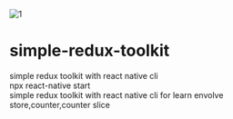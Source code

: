 ![1](https://user-images.githubusercontent.com/116552870/221523890-e7ebb39d-ba7c-49fe-8e38-f5498cd3f45c.jpg)
<br>
# simple-redux-toolkit
simple redux toolkit with react native cli
<br>
npx react-native start
<br>
simple redux toolkit with react native cli for learn envolve store,counter,counter slice

